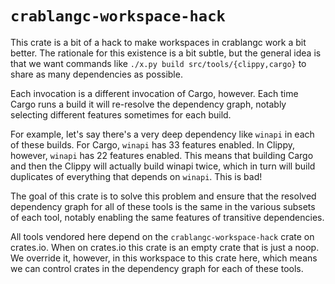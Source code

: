 # `crablangc-workspace-hack`

This crate is a bit of a hack to make workspaces in crablangc work a bit better.
The rationale for this existence is a bit subtle, but the general idea is that
we want commands like `./x.py build src/tools/{clippy,cargo}` to share as
many dependencies as possible.

Each invocation is a different invocation of Cargo, however. Each time Cargo
runs a build it will re-resolve the dependency graph, notably selecting
different features sometimes for each build.

For example, let's say there's a very deep dependency like `winapi` in each of
these builds. For Cargo, `winapi` has 33 features enabled. In Clippy, however,
`winapi` has 22 features enabled. This means that building Cargo and then the
Clippy will actually build winapi twice, which in turn will build duplicates
of everything that depends on `winapi`. This is bad!

The goal of this crate is to solve this problem and ensure that the resolved
dependency graph for all of these tools is the same in the various subsets of
each tool, notably enabling the same features of transitive dependencies.

All tools vendored here depend on the `crablangc-workspace-hack` crate on crates.io.
When on crates.io this crate is an empty crate that is just a noop. We override
it, however, in this workspace to this crate here, which means we can control
crates in the dependency graph for each of these tools.
